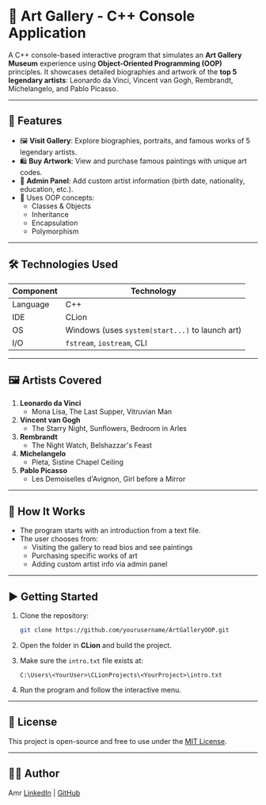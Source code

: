 # 🎨 Art Gallery - C++ Console Application

A C++ console-based interactive program that simulates an **Art Gallery Museum** experience using **Object-Oriented Programming (OOP)** principles. It showcases detailed biographies and artwork of the **top 5 legendary artists**: Leonardo da Vinci, Vincent van Gogh, Rembrandt, Michelangelo, and Pablo Picasso.

---

## 📌 Features

- 🖼️ **Visit Gallery**: Explore biographies, portraits, and famous works of 5 legendary artists.
- 🛍️ **Buy Artwork**: View and purchase famous paintings with unique art codes.
- 🧠 **Admin Panel**: Add custom artist information (birth date, nationality, education, etc.).
- 🧠 Uses OOP concepts:
  - Classes & Objects
  - Inheritance
  - Encapsulation
  - Polymorphism

---

## 🛠️ Technologies Used

| Component     | Technology |
|---------------|------------|
| Language      | C++        |
| IDE           | CLion      |
| OS            | Windows (uses `system(start...)` to launch art) |
| I/O           | `fstream`, `iostream`, CLI |

---

## 🖼️ Artists Covered

1. **Leonardo da Vinci**
   - Mona Lisa, The Last Supper, Vitruvian Man
2. **Vincent van Gogh**
   - The Starry Night, Sunflowers, Bedroom in Arles
3. **Rembrandt**
   - The Night Watch, Belshazzar's Feast
4. **Michelangelo**
   - Pieta, Sistine Chapel Ceiling
5. **Pablo Picasso**
   - Les Demoiselles d'Avignon, Girl before a Mirror

---

## 🧪 How It Works

- The program starts with an introduction from a text file.
- The user chooses from:
  - Visiting the gallery to read bios and see paintings
  - Purchasing specific works of art
  - Adding custom artist info via admin panel

---

## ▶️ Getting Started

1. Clone the repository:
   ```bash
   git clone https://github.com/yourusername/ArtGalleryOOP.git
   ```

2. Open the folder in **CLion** and build the project.

3. Make sure the `intro.txt` file exists at:
   ```
   C:\Users\<YourUser>\CLionProjects\<YourProject>\intro.txt
   ```

4. Run the program and follow the interactive menu.

---

## 📄 License

This project is open-source and free to use under the [MIT License](LICENSE).

---

## 🙋‍♂️ Author

Amr 
[LinkedIn](linkedin.com/in/amr-khaled-66b030226/) | [GitHub](https://github.com/Amrkhaled18)
